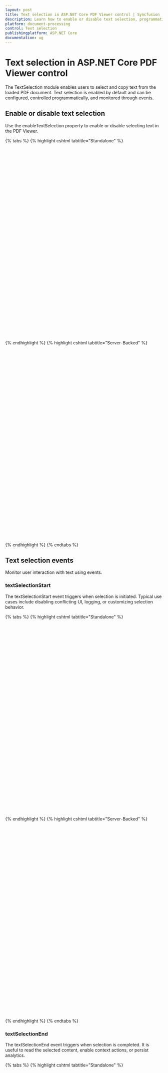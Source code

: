 ```yaml
---
layout: post
title: Text selection in ASP.NET Core PDF Viewer control | Syncfusion
description: Learn how to enable or disable text selection, programmatically select regions, copy selected text, and handle selection events in the Syncfusion ASP.NET Core PDF Viewer.
platform: document-processing
control: Text selection
publishingplatform: ASP.NET Core
documentation: ug
---
```

# Text selection in ASP.NET Core PDF Viewer control

The TextSelection module enables users to select and copy text from the loaded PDF document. Text selection is enabled by default and can be configured, controlled programmatically, and monitored through events.

## Enable or disable text selection

Use the enableTextSelection property to enable or disable selecting text in the PDF Viewer.

{% tabs %}
{% highlight cshtml tabtitle="Standalone" %}

<div style="width:100%;height:600px">
    <ejs-pdfviewer id="pdfviewer"
                documentPath="https://cdn.syncfusion.com/content/pdf/pdf-succinctly.pdf"
                enableTextSelection="false">
    </ejs-pdfviewer>
</div>

{% endhighlight %}
{% highlight cshtml tabtitle="Server-Backed" %}
<div style="width:100%;height:600px">
    <ejs-pdfviewer id="pdfviewer"
                serviceUrl="/api/PdfViewer"
                documentPath="https://cdn.syncfusion.com/content/pdf/pdf-succinctly.pdf"
                enableTextSelection="false">
    </ejs-pdfviewer>
</div>

{% endhighlight %}
{% endtabs %}

## Text selection events

Monitor user interaction with text using events.

### textSelectionStart

The textSelectionStart event triggers when selection is initiated. Typical use cases include disabling conflicting UI, logging, or customizing selection behavior.

{% tabs %}
{% highlight cshtml tabtitle="Standalone" %}

<div style="width:100%;height:600px">
    <ejs-pdfviewer id="pdfviewer"
                documentPath="https://cdn.syncfusion.com/content/pdf/pdf-succinctly.pdf"
                textSelectionStart="textSelectionStarted">
    </ejs-pdfviewer>
</div>

<script>
    function textSelectionStarted(args) {
        // args.pageNumber, args.bounds provide the starting context
        console.log('Selection started', args);
    }
</script>

{% endhighlight %}
{% highlight cshtml tabtitle="Server-Backed" %}
<div style="width:100%;height:600px">
    <ejs-pdfviewer id="pdfviewer"
                serviceUrl="/api/PdfViewer"
                documentPath="https://cdn.syncfusion.com/content/pdf/pdf-succinctly.pdf"
                textSelectionStart="textSelectionStarted">
    </ejs-pdfviewer>
</div>

<script>
    function textSelectionStarted(args) {
        // args.pageNumber, args.bounds provide the starting context
        console.log('Selection started', args);
    }
</script>

{% endhighlight %}
{% endtabs %}

### textSelectionEnd

The textSelectionEnd event triggers when selection is completed. It is useful to read the selected content, enable context actions, or persist analytics.

{% tabs %}
{% highlight cshtml tabtitle="Standalone" %}

<div style="width:100%;height:600px">
    <ejs-pdfviewer id="pdfviewer"
                documentPath="https://cdn.syncfusion.com/content/pdf/pdf-succinctly.pdf"
                textSelectionEnd="textSelectionEnded">
    </ejs-pdfviewer>
</div>

<script>
    function textSelectionEnded(args) {
        // For example, automatically copy or show a custom menu
        console.log('Selection ended', args);
    }
</script>

{% endhighlight %}
{% highlight cshtml tabtitle="Server-Backed" %}
<div style="width:100%;height:600px">
    <ejs-pdfviewer id="pdfviewer"
                serviceUrl="/api/PdfViewer"
                documentPath="https://cdn.syncfusion.com/content/pdf/pdf-succinctly.pdf"
                textSelectionEnd="textSelectionEnded">
    </ejs-pdfviewer>
</div>

<script>
    function textSelectionEnded(args) {
        // For example, automatically copy or show a custom menu
        console.log('Selection ended', args);
    }
</script>

{% endhighlight %}
{% endtabs %}

## See also

* [Text search](./text-search.md)
* [Interaction modes](./interaction-mode.md)
